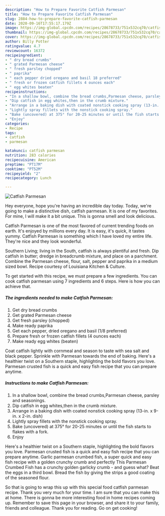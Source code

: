 ```yaml
---
description: "How to Prepare Favorite Catfish Parmesan"
title: "How to Prepare Favorite Catfish Parmesan"
slug: 2884-how-to-prepare-favorite-catfish-parmesan
date: 2020-09-16T17:55:17.179Z
image: https://img-global.cpcdn.com/recipes/28678733/751x532cq70/catfish-parmesan-recipe-main-photo.jpg
thumbnail: https://img-global.cpcdn.com/recipes/28678733/751x532cq70/catfish-parmesan-recipe-main-photo.jpg
cover: https://img-global.cpcdn.com/recipes/28678733/751x532cq70/catfish-parmesan-recipe-main-photo.jpg
author: Billy Potter
ratingvalue: 4.7
reviewcount: 16372
recipeingredient:
- " dry bread crumbs"
- " grated Parmesan cheese"
- " fresh parsley chopped"
- " paprika"
- " each pepper dried oregano and basil 18 preferred"
- " fresh or frozen catfish fillets 4 ounces each"
- " egg whites beaten"
recipeinstructions:
- "In a shallow bowl, combine the bread crumbs,Parmesan cheese, parsley and seasonings."
- "Dip catfish in egg whites,then in the crumb mixture."
- "Arrange in a baking dish with coated nonstick cooking spray (13-in. x 9-in. x 2-in. dish)"
- "Lightly spray fillets with the nonstick cooking spray."
- "Bake (uncovered) at 375° for 20-25 minutes or until the fish starts to flakes with a fork."
- "Enjoy"
categories:
- Recipe
tags:
- catfish
- parmesan

katakunci: catfish parmesan 
nutrition: 283 calories
recipecuisine: American
preptime: "PT17M"
cooktime: "PT52M"
recipeyield: "2"
recipecategory: Lunch

---
```



![Catfish Parmesan](https://img-global.cpcdn.com/recipes/28678733/751x532cq70/catfish-parmesan-recipe-main-photo.jpg)

Hey everyone, hope you're having an incredible day today. Today, we're going to make a distinctive dish, catfish parmesan. It is one of my favorites. For mine, I will make it a bit unique. This is gonna smell and look delicious.

Catfish Parmesan is one of the most favored of current trending foods on earth. It's enjoyed by millions every day. It is easy, it's quick, it tastes yummy. Catfish Parmesan is something which I have loved my entire life. They're nice and they look wonderful.

Southern Living; living in the South, catfish is always plentiful and fresh. Dip catfish in butter; dredge in breadcrumb mixture, and place on a parchment. Combine the Parmesan cheese, flour, salt, pepper and paprika in a medium sized bowl. Recipe courtesy of Louisiana Kitchen &amp; Culture.


To get started with this recipe, we must prepare a few ingredients. You can cook catfish parmesan using 7 ingredients and 6 steps. Here is how you can achieve that.

<!--inarticleads1-->

##### The ingredients needed to make Catfish Parmesan:

1. Get  dry bread crumbs
1. Get  grated Parmesan cheese
1. Get  fresh parsley (chopped)
1. Make ready  paprika
1. Get  each pepper, dried oregano and basil (1/8 preferred)
1. Prepare  fresh or frozen catfish fillets (4 ounces each)
1. Make ready  egg whites (beaten)


Coat catfish lightly with cornmeal and season to taste with sea salt and black pepper. Sprinkle with Parmesan towards the end of baking. Here&#39;s a healthier twist on a Southern staple, highlighting the bold flavors you love. Parmesan crusted fish is a quick and easy fish recipe that you can prepare anytime. 

<!--inarticleads2-->

##### Instructions to make Catfish Parmesan:

1. In a shallow bowl, combine the bread crumbs,Parmesan cheese, parsley and seasonings.
1. Dip catfish in egg whites,then in the crumb mixture.
1. Arrange in a baking dish with coated nonstick cooking spray (13-in. x 9-in. x 2-in. dish)
1. Lightly spray fillets with the nonstick cooking spray.
1. Bake (uncovered) at 375° for 20-25 minutes or until the fish starts to flakes with a fork.
1. Enjoy


Here&#39;s a healthier twist on a Southern staple, highlighting the bold flavors you love. Parmesan crusted fish is a quick and easy fish recipe that you can prepare anytime. Garlic parmesan crumbed fish, a super quick and easy fish recipe with a golden crunchy crumb and perfectly This Parmesan Crumbed Fish has a crunchy golden garlicky crumb - and guess what? Beat the eggs in a third bowl. Bread the fish by giving the strips a good coating of the seasoned flour. 

So that is going to wrap this up with this special food catfish parmesan recipe. Thank you very much for your time. I am sure that you can make this at home. There is gonna be more interesting food in home recipes coming up. Remember to save this page in your browser, and share it to your family, friends and colleague. Thank you for reading. Go on get cooking!
